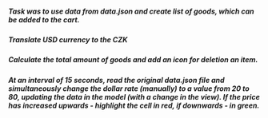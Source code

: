 ##### Task was to use data from data.json and create list of goods, which can be added to the cart. 

##### Translate USD currency to the CZK

##### Calculate the total amount of goods and add an icon for deletion an item. 

##### At an interval of 15 seconds, read the original data.json file and simultaneously change the dollar rate (manually) to a value from 20 to 80, updating the data in the model (with a change in the view). If the price has increased upwards - highlight the cell in red, if downwards - in green.
